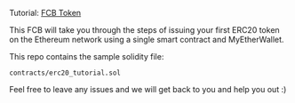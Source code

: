 
<p align="center">
  
</p>

Tutorial: [FCB Token](https://medium.com/bitfwd/how-to-issue-your-own-token-on-ethereum-in-less-than-20-minutes-ac1f8f022793)

This FCB will take you through the steps of issuing your first ERC20 token on the Ethereum network using a single smart contract and MyEtherWallet.

This repo contains the sample solidity file: 
```
contracts/erc20_tutorial.sol
```

Feel free to leave any issues and we will get back to you and help you out :) 

